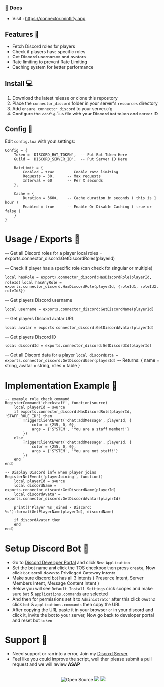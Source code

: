### 📝 Docs
- Visit : https://connector.mintlify.app

##

## Features 🌟

- Fetch Discord roles for players
- Check if players have specific roles
- Get Discord usernames and avatars
- Rate limiting to prevent Rate Limiting
- Caching system for better performance

##

## Install 💻

1. Download the latest release or clone this repository
2. Place the `connector_discord` folder in your server's `resources` directory
3. Add `ensure connector_discord` to your server.cfg
4. Configure the `config.lua` file with your Discord bot token and server ID

##

## Config 📝

Edit `config.lua` with your settings:

```
Config = {
    Token = 'DISCORD_BOT_TOKEN',  -- Put Bot Token Here
    Guild = 'DISCORD_SERVER_ID',  -- Put Server ID Here
    
    RateLimit = {
        Enabled = true,     -- Enable rate limiting
        Requests = 30,      -- Max requests
        Interval = 60       -- Per X seconds
    },
    
    Cache = {
        Duration = 3600,    -- Cache duration in seconds ( this is 1 hour )
        Enabled = true      -- Enable Or Disable Caching ( true or false )
    }
}
```

##

# Usage / Exports 🔨

-- Get all Discord roles for a player
local roles = exports.connector_discord:GetDiscordRoles(playerId)

-- Check if player has a specific role (can check for singular or multiple)

```local hasRole = exports.connector_discord:HasDiscordRole(playerId, roleId)```
```local hasAnyRole = exports.connector_discord:HasDiscordRole(playerId, {roleId1, roleId2, roleId3})```

-- Get players Discord username

```local username = exports.connector_discord:GetDiscordName(playerId)```

-- Get players Discord avatar URL

```local avatar = exports.connector_discord:GetDiscordAvatar(playerId)```

-- Get players Discord ID

```local discordId = exports.connector_discord:GetDiscordId(playerId)```

-- Get all Discord data for a player
```local discordData = exports.connector_discord:GetDiscordUser(playerId)```
-- Returns: { name = string, avatar = string, roles = table }

##

# Implementation Example 📁

```
-- example role check command
RegisterCommand('checkstaff', function(source)
    local playerId = source
    if exports.connector_discord:HasDiscordRole(playerId, 'STAFF_ROLE_ID') then
        TriggerClientEvent('chat:addMessage', playerId, {
            color = {255, 0, 0},
            args = {'SYSTEM', 'You are a staff member!'}
        })
    else
        TriggerClientEvent('chat:addMessage', playerId, {
            color = {255, 0, 0},
            args = {'SYSTEM', 'You are not staff!'}
        })
    end
end)

-- Display Discord info when player joins
RegisterNetEvent('playerJoining', function()
    local playerId = source
    local discordName = exports.connector_discord:GetDiscordName(playerId)
    local discordAvatar = exports.connector_discord:GetDiscordAvatar(playerId)
    
    print(('Player %s joined - Discord: %s'):format(GetPlayerName(playerId), discordName)
    
    if discordAvatar then
    end
end)
```

##

# Setup Discord Bot 🤖

- Go to [Discord Developer Portal](https://discord.com/developers/applications) and click `New Application`
- Set the bot name and click the TOS checkbox then press `create`, Now click `bot` scroll down to Privileged Gateway Intents
- Make sure discord bot has all 3 intents ( Presence Intent, Server Members Intent, Message Content Intent )
- Below you will see `Default Install Settings` click scopes and make sure `bot` & `applications.commands` are selected
- And then for permissions set it to `Administrator` after this click `OAuth2` click `bot` & `applications.commands` then copy the URL
- After copying the URL paste it in your browser or in your discord and click it, invite the bot to your server, Now go back to developer portal and reset bot `token`

##

# Support 🔗

- Need support or ran into a error, Join my [Discord Server](https://discord.gg/obfuscate)
- Feel like you could improve the script, well then please submit a pull request and we will review **ASAP**

##

<p align="center"> <img src="https://badges.frapsoft.com/os/v3/open-source.svg?v=103" alt="Open Source"> <img src="https://img.shields.io/badge/Lua-2C2D72?style=flat&logo=lua&logoColor=white"> <img src="https://img.shields.io/badge/FiveM-compatible-green"> </p>
